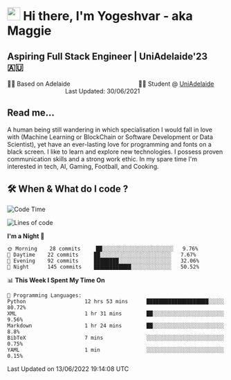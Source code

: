 <h1><img src="https://emojis.slackmojis.com/emojis/images/1531849430/4246/blob-sunglasses.gif?1531849430" width="30"/> Hi there, I'm Yogeshvar - aka Maggie</h1>

## Aspiring Full Stack Engineer | UniAdelaide'23 🇦🇺  
🏂🏻  Based on Adelaide &nbsp;&nbsp;&nbsp;&nbsp;&nbsp;&nbsp;&nbsp;&nbsp;&nbsp;&nbsp;&nbsp;&nbsp;&nbsp;&nbsp;&nbsp;&nbsp;&nbsp;&nbsp;&nbsp;&nbsp;&nbsp;&nbsp;&nbsp;&nbsp;&nbsp;&nbsp;&nbsp;&nbsp;&nbsp;&nbsp;&nbsp;&nbsp;&nbsp;&nbsp;&nbsp;&nbsp;&nbsp;&nbsp;&nbsp;👨‍💻 Student @ [UniAdelaide](https://www.adelaide.edu.au)   &nbsp;&nbsp;&nbsp;&nbsp;&nbsp;&nbsp;&nbsp;&nbsp;&nbsp;&nbsp;&nbsp;&nbsp;&nbsp;&nbsp;&nbsp;&nbsp;&nbsp;&nbsp;&nbsp;&nbsp;&nbsp;&nbsp;&nbsp;&nbsp;&nbsp;&nbsp;&nbsp;&nbsp;&nbsp;&nbsp;&nbsp;&nbsp; &nbsp;Last Updated: 30/06/2021

## Read me...

A human being still wandering in which specialisation I would fall in love with (Machine Learning or BlockChain or Software Development or Data Scientist), yet have an ever-lasting love for programming and fonts on a black screen. I like to learn and explore new technologies. I possess proven communication skills and a strong work ethic. In my spare time I'm interested in tech, AI, Gaming, Football, and Cooking.

## 🛠 When & What do I code ?  

<!--START_SECTION:waka-->
![Code Time](http://img.shields.io/badge/Code%20Time-1%2C577%20hrs%2031%20mins-blue)

![Lines of code](https://img.shields.io/badge/From%20Hello%20World%20I%27ve%20Written-2%20Million%20lines%20of%20code-blue)

**I'm a Night 🦉** 

```text
🌞 Morning    28 commits     ██░░░░░░░░░░░░░░░░░░░░░░░   9.76% 
🌆 Daytime    22 commits     ██░░░░░░░░░░░░░░░░░░░░░░░   7.67% 
🌃 Evening    92 commits     ████████░░░░░░░░░░░░░░░░░   32.06% 
🌙 Night      145 commits    ████████████░░░░░░░░░░░░░   50.52%

```


📊 **This Week I Spent My Time On** 

```text
💬 Programming Languages: 
Python                   12 hrs 53 mins      ████████████████████░░░░░   80.72% 
XML                      1 hr 31 mins        ██░░░░░░░░░░░░░░░░░░░░░░░   9.56% 
Markdown                 1 hr 24 mins        ██░░░░░░░░░░░░░░░░░░░░░░░   8.8% 
BibTeX                   7 mins              ░░░░░░░░░░░░░░░░░░░░░░░░░   0.75% 
YAML                     1 min               ░░░░░░░░░░░░░░░░░░░░░░░░░   0.15%

```


 Last Updated on 13/06/2022 19:14:08 UTC
<!--END_SECTION:waka-->
